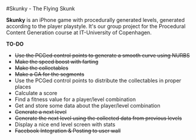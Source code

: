 #Skunky - The Flying Skunk 

**Skunky** is an iPhone game with procedurally generated levels, generated according to the player playstyle. It's our group project for the Procedural Content Generation course at IT-University of Copenhagen. 

**TO-DO**

* <strike>Use the PCGed control points to generate a smooth curve using NURBS</strike>
* <strike>Make the speed boost with farting</strike>
* <strike>Make the collectables</strike>
* <strike>Make a GA for the segments</strike>
* Use the PCGed control points to distribute the collectables in proper places
* Calculate a score
* Find a fitness value for a player/level combination
* Get and store some data about the player/level combination
* <strike>Generate a next level</strike>
* <strike>Generate the next level using the collected data from previous levels</strike>
* Display a nice end level screen with stats
* <strike>Facebook Integration & Posting to user wall</strike>